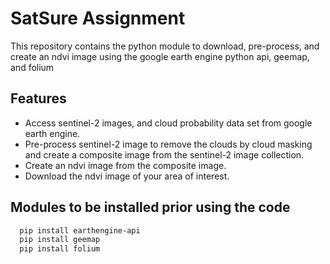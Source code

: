 # SatSure Assignment 

This repository contains the python module to download, pre-process, and create an ndvi image using the google earth engine python api, geemap, and folium


## Features

- Access sentinel-2 images, and cloud probability data set from google earth engine.
- Pre-process sentinel-2 image to remove the clouds by cloud masking and create a composite image from the sentinel-2 image collection.
- Create an ndvi image from the composite image.
- Download the ndvi image of your area of interest.


## Modules to be installed prior using the code

```bash
  pip install earthengine-api
  pip install geemap
  pip install folium
```
    
